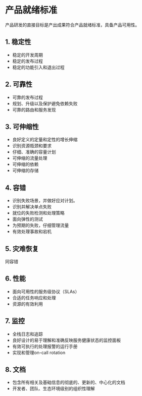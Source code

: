 # 产品就绪标准

产品研发的直接目标是产出成果符合产品就绪标准，具备产品可用性。

## 1. 稳定性

* 稳定的开发周期
* 稳定的发布过程
* 稳定的功能引入和退出过程

## 2. 可靠性

* 可靠的发布过程
* 规划、升级以及保护避免依赖失败
* 可靠的路由和服务发现

## 3. 可伸缩性

* 良好定义的定量和定性的增长伸缩
* 识别资源瓶颈和要求
* 仔细、准确的容量计划
* 可伸缩的流量处理
* 可伸缩的依赖
* 可伸缩的存储

## 4. 容错

* 识别失败场景，并做好应对计划。
* 识别并解决单点失败
* 就位的失败检测和处理策略
* 面向弹性的测试
* 为预期的失败，仔细管理流量
* 有效处理事故和宕机

## 5. 灾难恢复

同容错

## 6. 性能

* 面向可用性的服务级协议（SLAs）
* 合适的任务响应和处理
* 资源的有效利用

## 7. 监控

* 全栈日志和追踪
* 良好设计的易于理解和准确反映服务健康状态的监控面板
* 有效可执行的处理报警的运行手册
* 实现和管理on-call rotation

## 8. 文档

* 包含所有相关及基础信息的彻底的、更新的、中心化的文档
* 开发者、团队、生态环境级别的组织性理解



